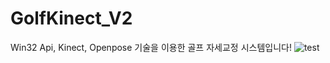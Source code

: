 # GolfKinect_V2
Win32 Api, Kinect, Openpose 기술을 이용한 골프 자세교정 시스템입니다!
![test](https://user-images.githubusercontent.com/33507553/62413070-37b3b180-b646-11e9-9c41-a32a1a8ba768.PNG)
